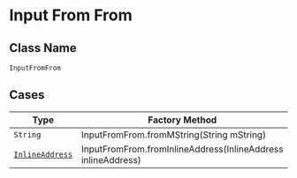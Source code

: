 
# Input From From

## Class Name

`InputFromFrom`

## Cases

| Type | Factory Method |
|  --- | --- |
| `String` | InputFromFrom.fromMString(String mString) |
| [`InlineAddress`](../../../doc/models/containers/inline-address.md) | InputFromFrom.fromInlineAddress(InlineAddress inlineAddress) |

